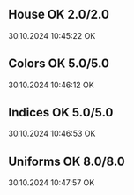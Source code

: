 ## House OK 2.0/2.0

30.10.2024 10:45:22 OK

## Colors OK 5.0/5.0

30.10.2024 10:46:12 OK

## Indices OK 5.0/5.0

30.10.2024 10:46:53 OK

## Uniforms OK 8.0/8.0

30.10.2024 10:47:57 OK

